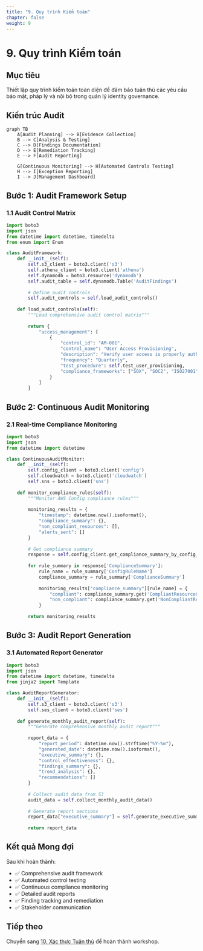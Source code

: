 ```yaml
---
title: "9. Quy trình Kiểm toán"
chapter: false
weight: 9
---
```


# 9. Quy trình Kiểm toán

## Mục tiêu

Thiết lập quy trình kiểm toán toàn diện để đảm bảo tuân thủ các yêu cầu bảo mật, pháp lý và nội bộ trong quản lý identity governance.

## Kiến trúc Audit

```mermaid
graph TB
    A[Audit Planning] --> B[Evidence Collection]
    B --> C[Analysis & Testing]
    C --> D[Findings Documentation]
    D --> E[Remediation Tracking]
    E --> F[Audit Reporting]
    
    G[Continuous Monitoring] --> H[Automated Controls Testing]
    H --> I[Exception Reporting]
    I --> J[Management Dashboard]
```

## Bước 1: Audit Framework Setup

### 1.1 Audit Control Matrix

```python
import boto3
import json
from datetime import datetime, timedelta
from enum import Enum

class AuditFramework:
    def __init__(self):
        self.s3_client = boto3.client('s3')
        self.athena_client = boto3.client('athena')
        self.dynamodb = boto3.resource('dynamodb')
        self.audit_table = self.dynamodb.Table('AuditFindings')
        
        # Define audit controls
        self.audit_controls = self.load_audit_controls()
    
    def load_audit_controls(self):
        """Load comprehensive audit control matrix"""
        
        return {
            "access_management": [
                {
                    "control_id": "AM-001",
                    "control_name": "User Access Provisioning",
                    "description": "Verify user access is properly authorized and documented",
                    "frequency": "Quarterly",
                    "test_procedure": self.test_user_provisioning,
                    "compliance_frameworks": ["SOX", "SOC2", "ISO27001"]
                }
            ]
        }
```

## Bước 2: Continuous Audit Monitoring

### 2.1 Real-time Compliance Monitoring

```python
import boto3
import json
from datetime import datetime

class ContinuousAuditMonitor:
    def __init__(self):
        self.config_client = boto3.client('config')
        self.cloudwatch = boto3.client('cloudwatch')
        self.sns = boto3.client('sns')
    
    def monitor_compliance_rules(self):
        """Monitor AWS Config compliance rules"""
        
        monitoring_results = {
            "timestamp": datetime.now().isoformat(),
            "compliance_summary": {},
            "non_compliant_resources": [],
            "alerts_sent": []
        }
        
        # Get compliance summary
        response = self.config_client.get_compliance_summary_by_config_rule()
        
        for rule_summary in response['ComplianceSummary']:
            rule_name = rule_summary['ConfigRuleName']
            compliance_summary = rule_summary['ComplianceSummary']
            
            monitoring_results["compliance_summary"][rule_name] = {
                "compliant": compliance_summary.get('CompliantResourceCount', {}).get('CappedCount', 0),
                "non_compliant": compliance_summary.get('NonCompliantResourceCount', {}).get('CappedCount', 0)
            }
        
        return monitoring_results
```

## Bước 3: Audit Report Generation

### 3.1 Automated Report Generator

```python
import boto3
import json
from datetime import datetime, timedelta
from jinja2 import Template

class AuditReportGenerator:
    def __init__(self):
        self.s3_client = boto3.client('s3')
        self.ses_client = boto3.client('ses')
    
    def generate_monthly_audit_report(self):
        """Generate comprehensive monthly audit report"""
        
        report_data = {
            "report_period": datetime.now().strftime("%Y-%m"),
            "generated_date": datetime.now().isoformat(),
            "executive_summary": {},
            "control_effectiveness": {},
            "findings_summary": {},
            "trend_analysis": {},
            "recommendations": []
        }
        
        # Collect audit data from S3
        audit_data = self.collect_monthly_audit_data()
        
        # Generate report sections
        report_data["executive_summary"] = self.generate_executive_summary(audit_data)
        
        return report_data
```

## Kết quả Mong đợi

Sau khi hoàn thành:

- ✅ Comprehensive audit framework
- ✅ Automated control testing
- ✅ Continuous compliance monitoring
- ✅ Detailed audit reports
- ✅ Finding tracking and remediation
- ✅ Stakeholder communication

## Tiếp theo

Chuyển sang [10. Xác thực Tuân thủ](../10-xac-thuc-tuan-thu) để hoàn thành workshop.